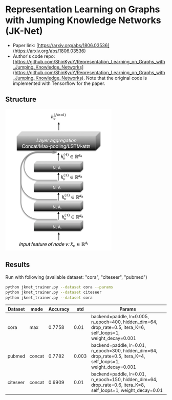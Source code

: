 Representation Learning on Graphs with Jumping Knowledge Networks (JK-Net)
============

- Paper link: [https://arxiv.org/abs/1806.03536](https://arxiv.org/abs/1806.03536)
- Author's code repo: [https://github.com/ShinKyuY/Representation_Learning_on_Graphs_with_Jumping_Knowledge_Networks](https://github.com/ShinKyuY/Representation_Learning_on_Graphs_with_Jumping_Knowledge_Networks). Note that the original code is 
implemented with Tensorflow for the paper. 

Structure
-------
![img.png](img.png)

Results
-------

Run with following (available dataset: "cora", "citeseer", "pubmed")
```bash
python jknet_trainer.py --dataset cora --params
python jknet_trainer.py --dataset citeseer 
python jknet_trainer.py --dataset cora
```


| Dataset | mode | Accuracy | std | Params |
| ---- | ---- | ---- | ---- | ---- |
| cora | max | 0.7758 | 0.01 | backend=paddle, lr=0.005, n_epoch=400, hidden_dim=64, drop_rate=0.5, itera_K=6, self_loops=1, weight_decay=0.001 |
| pubmed | concat | 0.7782 | 0.003 | backend=paddle, lr=0.01, n_epoch=300, hidden_dim=64, drop_rate=0.5, itera_K=4, self_loops=1, weight_decay=0.001 |
| citeseer | concat | 0.6909 | 0.01 | backend=paddle, lr=0.01, n_epoch=150, hidden_dim=64, drop_rate=0.6, itera_K=8, self_loops=1, weight_decay=0.01 |
